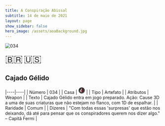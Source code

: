 ```yaml
---
title: A Conspiração Abissal
subtitle: 14 de maio de 2021
layout: page
show_sidebar: false
hero_image: /assets/aoaBackground.jpg
---
```


![034](https://cards-keyforge.s3.eu-north-1.amazonaws.com/media/pt/tac/034.png)

<span title="Português" style="font-size: 32px;cursor: pointer;" onclick="javascript:document.querySelector('img[alt=\'034\']').src=document.querySelector('img[alt=\'034\']').src.replace(/media\/[^/]+/, 'media/pt')">🇧🇷</span>
<span title="English" style="font-size: 32px;cursor: pointer;" onclick="javascript:document.querySelector('img[alt=\'034\']').src=document.querySelector('img[alt=\'034\']').src.replace(/media\/[^/]+/, 'media/en')">🇺🇸</span>

## Cajado Gélido

|----|----|
| Número | 034 |
| Casa | ![Conspiracy](https://raw.githubusercontent.com/cardsofkeyforge/cardsofkeyforge.github.io/master/tac/conspiracy.png "Conspiração") |
| Tipo | Artefato |
| Atributos | Weapon |
| Texto | Cajado Gélido entra em jogo preparado. Ação: Cause 3D a uma de suas criaturas  que não estejam no flanco, com 1D de espalhar. |
| Raridade | Comum |
| Dizeres | "Com todas essas 'surpresas' que estão nos deixando,  dá até para pensar que os conspiradores querem  nos dizer algo." – Capitã Fermi |
